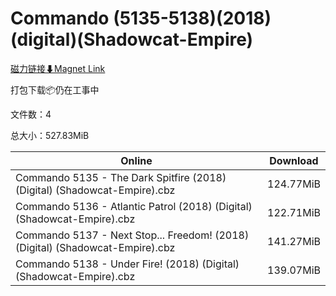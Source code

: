 # Commando (5135-5138)(2018)(digital)(Shadowcat-Empire)

[磁力链接⬇Magnet Link](magnet:?xt=urn:btih:8d23d6df9e8da35adc7f96c935ee2cb1b36d8fa4&dn=Commando%20%285135-5138%29%282018%29%28digital%29%28Shadowcat-Empire%29)

打包下载📦仍在工事中

文件数：4

总大小：527.83MiB

Online | Download
--- | ---
Commando 5135 - The Dark Spitfire (2018) (Digital) (Shadowcat-Empire).cbz | 124.77MiB
Commando 5136 - Atlantic Patrol (2018) (Digital) (Shadowcat-Empire).cbz | 122.71MiB
Commando 5137 - Next Stop... Freedom! (2018) (Digital) (Shadowcat-Empire).cbz | 141.27MiB
Commando 5138 - Under Fire! (2018) (Digital) (Shadowcat-Empire).cbz | 139.07MiB